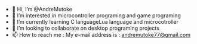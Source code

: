 - 👋 Hi, I’m @AndreMutoke
- 👀 I’m interested in microcontroller programing and game programing
- 🌱 I’m currently learning C languageLua language and microcotroller
- 💞️ I’m looking to collaborate on desktop programing projects
- 📫 How to reach me : My e-mail address is : andremutoke77@gmail.com

<!---
AndreMutoke/AndreMutoke is a ✨ special ✨ repository because its `README.md` (this file) appears on your GitHub profile.
You can click the Preview link to take a look at your changes.
--->
